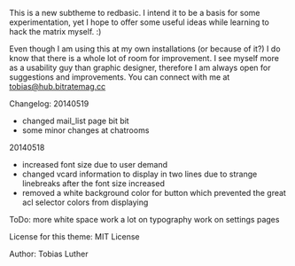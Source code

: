 This is a new subtheme to redbasic. I intend it to be a basis for some experimentation, yet I hope to offer some useful ideas while learning to hack the matrix myself. :)

Even though I am using this at my own installations (or because of it?) I do know that there is a whole lot of room for improvement. I see myself more as a usability guy than graphic designer, therefore I am always open for suggestions and improvements. 
You can connect with me at tobias@hub.bitratemag.cc


Changelog:
20140519
- changed mail_list page bit bit
- some minor changes at chatrooms

20140518
- increased font size due to user demand
- changed vcard information to display in two lines due to strange linebreaks after the font size increased
- removed a white background color for button which prevented the great acl selector colors from displaying

ToDo: 
more white space
work a lot on typography
work on settings pages

License for this theme: MIT License

Author: Tobias Luther
